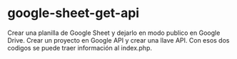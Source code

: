 # google-sheet-get-api
Crear una planilla de Google Sheet y dejarlo en modo publico en Google Drive.
Crear un proyecto en Google API y crear una llave API.
Con esos dos codigos se puede traer información al index.php.
